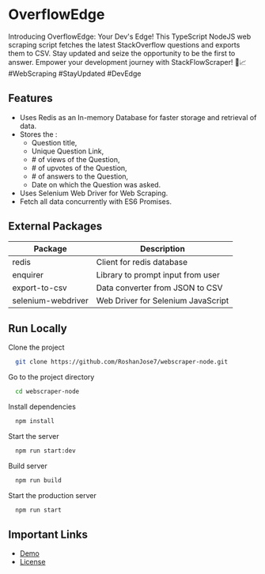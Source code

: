 
# OverflowEdge

Introducing OverflowEdge: Your Dev's Edge! This TypeScript NodeJS web scraping script fetches the latest StackOverflow questions and exports them to CSV. Stay updated and seize the opportunity to be the first to answer. Empower your development journey with StackFlowScraper! 🚀📈 #WebScraping #StayUpdated #DevEdge


## Features

- Uses Redis as an In-memory Database for faster storage and retrieval of data.
- Stores the :
    - Question title,
    - Unique Question Link,
    - \# of views of the Question,
    - \# of upvotes of the Question,
    - \# of answers to the Question,
    - Date on which the Question was asked.
- Uses Selenium Web Driver for Web Scraping.
- Fetch all data concurrently with ES6 Promises.

## External Packages

| Package             | Description                                                                |
| ----------------- | ------------------------------------------------------------------ |
| redis | Client for redis database |
| enquirer | Library to prompt input from user |
| export-to-csv | Data converter from JSON to CSV |
| selenium-webdriver | Web Driver for Selenium JavaScript |

## Run Locally

Clone the project

```bash
  git clone https://github.com/RoshanJose7/webscraper-node.git
```

Go to the project directory

```bash
  cd webscraper-node
```

Install dependencies

```bash
  npm install
```

Start the server

```bash
  npm run start:dev
```

Build server

```bash
  npm run build
```

Start the production server

```bash
  npm run start
```

## Important Links
- [Demo](https://drive.google.com/file/d/1h-Pivht5-Fw2J_bcekxOBNMoRSAgx_vh/view?usp=sharing)
- [License](https://choosealicense.com/licenses/mit/)
